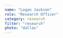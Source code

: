 ```yaml
---
name: "Logan Jackson"
role: "Research Officer"
category: research
filter: "research"
photo: "dallas"
---
```

